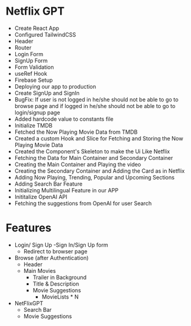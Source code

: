 # Netflix GPT

- Create React App
- Configured TailwindCSS
- Header
- Router
- Login Form
- SignUp Form
- Form Validation
- useRef Hook
- Firebase Setup
- Deploying our app to production
- Create SignUp and SignIn
- BugFix: If user is not logged in he/she should not be able to go to browse page and if logged in he/she should not be able to go to login/signup page
- Added hardcode value to constants file
- Initialize TMDB
- Fetched the Now Playing Movie Data from TMDB
- Created a custom Hook and Slice for Fetching and Storing the Now Playing Movie Data
- Created the Component's Skeleton to make the Ui Like Netflix
- Fetching the Data for Main Container and Secondary Container
- Creating the Main Container and Playing the video
- Creating the Secondary Container and Adding the Card as in Netflix
- Adding Now Playing, Trending, Popular and Upcoming Sections
- Adding Search Bar Feature
- Initializing Multilingual Feature in our APP
- Inititalize OpenAI API
- Fetching the suggestions from OpenAI for user Search




# Features
- Login/ Sign Up
    -Sign In/Sign Up form
    - Redirect to browser page
- Browse (after Authentication)
    - Header
    - Main Movies
        - Trailer in Background
        - Title & Description
        - Movie Suggestions
            - MovieLists * N
- NetFlixGPT
    - Search Bar
    - Movie Suggestions
